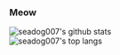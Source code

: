 ### Meow

![seadog007's github stats](https://github-readme-stats.vercel.app/api?username=seadog007&count_private=true&show_icons=true&include_all_commits=true)   
![seadog007's top langs](https://github-readme-stats.vercel.app/api/top-langs/?username=seadog007&layout=compact)
